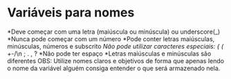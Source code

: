 # **Variáveis para nomes**

*Deve começar com uma letra (maiúscula ou minúscula) ou underscore(_)
*Nunca pode começar com um número
*Pode conter letras maiúsculas, minúsculas, números e subscrito
*Não pode utilizar caracteres especiais:  { ( +-*/\n ; . , ?
*Não pode ter espaço
*Letras maiúsculas e minúsculas são diferentes
OBS: Utilize nomes claros e objetivos de forma que apenas lendo o nome da variável alguém consiga entender o que será armazenado nela.
